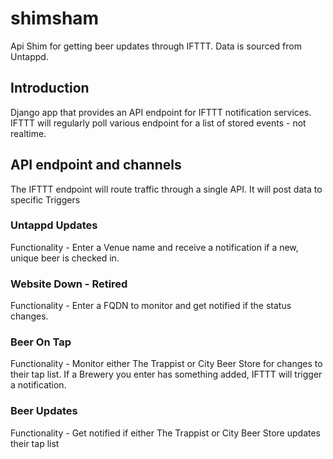 # shimsham
Api Shim for getting beer updates through IFTTT.  Data is sourced from Untappd.
## Introduction
Django app that provides an API endpoint for IFTTT notification services.  IFTTT will regularly poll various endpoint for a list of stored events - not realtime.  
## API endpoint and channels
The IFTTT endpoint will route traffic through a single API.  It will post data to specific Triggers
### Untappd Updates
Functionality - Enter a Venue name and receive a notification if a new, unique beer is checked in.
### Website Down - Retired
Functionality - Enter a FQDN to monitor and get notified if the status changes.
### Beer On Tap
Functionality - Monitor either The Trappist or City Beer Store for changes to their tap list.  If a Brewery you enter has something added, IFTTT will trigger a notification.
### Beer Updates
Functionality - Get notified if either The Trappist or City Beer Store updates their tap list
